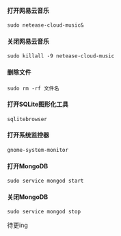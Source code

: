 #### 打开网易云音乐
```shell
sudo netease-cloud-music&
```

#### 关闭网易云音乐
```shell
sudo killall -9 netease-cloud-music
```

#### 删除文件
```shell
sudo rm -rf 文件名
```

#### 打开SQLite图形化工具
```shell
sqlitebrowser
```

#### 打开系统监控器
```shell
gnome-system-monitor
```

#### 打开MongoDB
```shell
sudo service mongod start
```

#### 关闭MongoDB
```shell
sudo service mongod stop
```
待更ing
